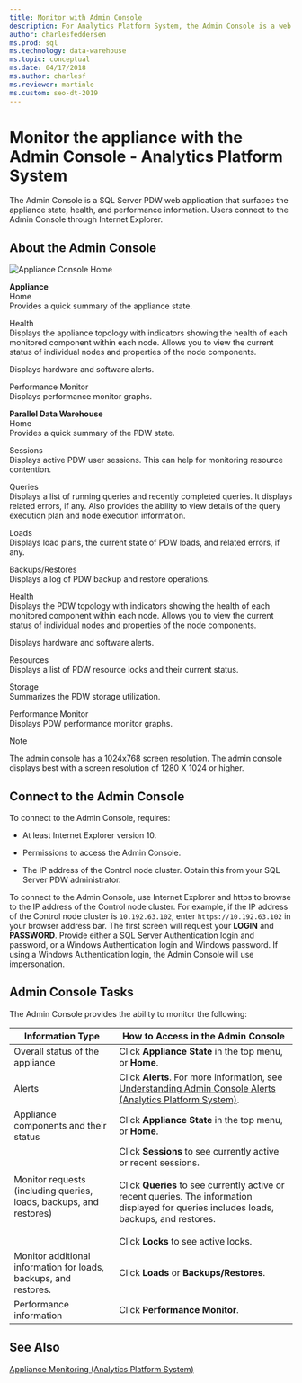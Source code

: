 ```yaml
---
title: Monitor with Admin Console
description: For Analytics Platform System, the Admin Console is a web application that surfaces the appliance state, health, and performance information. Users connect to the Admin Console through an internet browser.
author: charlesfeddersen 
ms.prod: sql
ms.technology: data-warehouse
ms.topic: conceptual
ms.date: 04/17/2018
ms.author: charlesf
ms.reviewer: martinle
ms.custom: seo-dt-2019
---
```


# Monitor the appliance with the Admin Console - Analytics Platform System
The Admin Console is a SQL Server PDW web application that surfaces the appliance state, health, and performance information. Users connect to the Admin Console through Internet Explorer.  
  
## <a name="About"></a>About the Admin Console  
![Appliance Console Home](./media/monitor-the-appliance-by-using-the-admin-console/SQL_Server_PDW_AdminConsol_ApplHome.png "SQL_Server_PDW_AdminConsol_ApplHome")  
  
**Appliance**  
Home  
Provides a quick summary of the appliance state.  
  
Health  
Displays the appliance topology with indicators showing the health of each monitored component within each node. Allows you to view the current status of individual nodes and properties of the node components.  
  
Displays hardware and software alerts.  
  
Performance Monitor  
Displays performance monitor graphs.  
  
**Parallel Data Warehouse**  
Home  
Provides a quick summary of the PDW state.  
  
Sessions  
Displays active PDW user sessions. This can help for monitoring resource contention.  
  
Queries  
Displays a list of running queries and recently completed queries. It displays related errors, if any. Also provides the ability to view details of the query execution plan and node execution information.  
  
Loads  
Displays load plans, the current state of PDW loads, and related errors, if any.  
  
Backups/Restores  
Displays a log of PDW backup and restore operations.  
  
Health  
Displays the PDW topology with indicators showing the health of each monitored component within each node. Allows you to view the current status of individual nodes and properties of the node components.  
  
Displays hardware and software alerts.  
  
Resources  
Displays a list of PDW resource locks and their current status.  
  
Storage  
Summarizes the PDW storage utilization.  
  
Performance Monitor  
Displays PDW performance monitor graphs.  
 
> [!NOTE]  
> The admin console has a 1024x768 screen resolution. The admin console displays best with a screen resolution of 1280 X 1024 or higher.  
  
## <a name="Connect"></a>Connect to the Admin Console  
To connect to the Admin Console, requires:  
  
-   At least Internet Explorer version 10.  
  
-   Permissions to access the Admin Console. <!-- MISSING LINKS See [Grant Permissions to Use the Admin Console &#40;SQL Server PDW&#41;](../sqlpdw/grant-permissions-to-use-the-admin-console-sql-server-pdw.md).  -->  
  
-   The IP address of the Control node cluster.  Obtain this from your SQL Server PDW administrator.  
  
To connect to the Admin Console, use Internet Explorer and https to browse to the IP address of the Control node cluster. For example, if the IP address of the Control node cluster is `10.192.63.102`, enter `https://10.192.63.102` in your browser address bar. The first screen will request your **LOGIN** and **PASSWORD**. Provide either a SQL Server Authentication login and password, or a Windows Authentication login and Windows password. If using a Windows Authentication login, the Admin Console will use impersonation.  
  
## <a name="RelatedTasks"></a>Admin Console Tasks  
The Admin Console provides the ability to monitor the following:  
  
|Information Type|How to Access in the Admin Console|
|-|-|
|Overall status of the appliance|Click **Appliance State** in the top menu, or **Home**.|  
|Alerts|Click **Alerts**. For more information, see [Understanding Admin Console Alerts &#40;Analytics Platform System&#41;](understanding-admin-console-alerts.md).|  
|Appliance components and their status|Click **Appliance State** in the top menu, or **Home**.|  
|Monitor requests (including queries, loads, backups, and restores)|Click **Sessions** to see currently active or recent sessions.<br /><br />Click **Queries** to see currently active or recent queries. The information displayed for queries includes loads, backups, and restores.<br /><br />Click **Locks** to see active locks.|  
|Monitor additional information for loads, backups, and restores.|Click **Loads** or **Backups/Restores**.|  
|Performance information|Click **Performance Monitor**.|  
  
## See Also  
[Appliance Monitoring &#40;Analytics Platform System&#41;](appliance-monitoring.md)  
  
